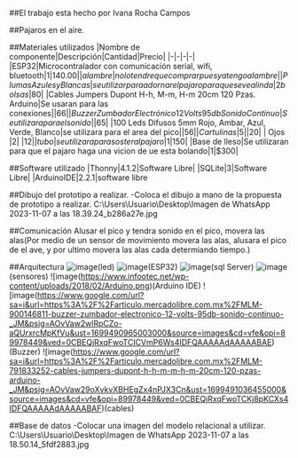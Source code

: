 ##El trabajo esta hecho por Ivana Rocha Campos 



##Pajaros en el aire.


##Materiales utilizados
|Nombre de componente|Descripción|Cantidad|Precio|
|-|-|-|-|
|ESP32|Microcontralador con comunicación serial, wifi, bluetooth|1|$140.00|
|alambre|no lo tendre que comprar pues ya tengo alambre|
|Plumas Azules y Blancas|se utilizar para adornar el pajaro para que se vea linda|2 bolsas|$80|
|Cables Jumpers Dupont H-h, M-m, H-m 20cm 120 Pzas. Arduino|Se usaran para las conexiones||$66|
|Buzzer Zumbador Electrónico 12 Volts 95db Sonido Continuo|Se utilizara para el sonido||$65|
|100 Leds Difusos 5mm Rojo, Ambar, Azul, Verde, Blanco|se utilizara para el area del pico||$56|
|Cartulinas |5||$20|
| Ojos |2| |$12|
|tubo|se utilizara para soster al pajaro|1|$150|
|Base de lleso|Se utilizaran para que el pajaro haga una vicion de ue esta bolando|1|$300| 


##Software utilizado
|Thonny|4.1.2|Software Libre|
|SQLite|3|Software Libre|
|ArduinoIDE|2.2.1|software libre

##Dibujo del prototipo a realizar.
-Coloca el dibujo a mano de la propuesta de prototipo a realizar.
C:\Users\Usuario\Desktop\Imagen de WhatsApp 2023-11-07 a las 18.39.24_b286a27e.jpg

##Comunicación 
Alusar el pico y tendra sonido en el pico, movera las alas(Por medio de un sensor de movimiento movera las alas, alusara el pico de el ave, y por ultimo movera las alas cada determiando tiempo.)


##Arquitectura
 ![image](https://github.com/IvanaRocha/rEpositorio/assets/146135319/361b8be6-d20d-498d-b0a8-8d2929d8a85e)(led)
![image](https://github.com/IvanaRocha/rEpositorio/assets/146135319/2a20d29f-6b64-49ba-bf31-947d96316477)(ESP32)
![image](https://github.com/IvanaRocha/rEpositorio/assets/146135319/d9b9a3fe-ac12-43da-ae64-ae66df4998ae)(sql Server)
![image](https://github.com/IvanaRocha/rEpositorio/assets/146135319/3532333b-6ce2-4470-b4d6-6d287229e3ae)(sensores)
![image(https://www.infootec.net/wp-content/uploads/2018/02/Arduino.png)(Arduino IDE)
![image(https://www.google.com/url?sa=i&url=https%3A%2F%2Farticulo.mercadolibre.com.mx%2FMLM-900146811-buzzer-zumbador-electronico-12-volts-95db-sonido-continuo-_JM&psig=AOvVaw2wlRpCZo-aQUrxrcMpKfVu&ust=1699490965003000&source=images&cd=vfe&opi=89978449&ved=0CBEQjRxqFwoTCICVmP6Ws4IDFQAAAAAdAAAAABAE)(Buzzer)
![image(https://www.google.com/url?sa=i&url=https%3A%2F%2Farticulo.mercadolibre.com.mx%2FMLM-791833252-cables-jumpers-dupont-h-h-m-m-h-m-20cm-120-pzas-arduino-_JM&psig=AOvVaw29oXvkvXBHEgZx4nPJX3Cn&ust=1699491036455000&source=images&cd=vfe&opi=89978449&ved=0CBEQjRxqFwoTCKj8pKCXs4IDFQAAAAAdAAAAABAF)(cables)


##Base de datos
-Colocar una imagen del modelo relacional a utilizar.
C:\Users\Usuario\Desktop\Imagen de WhatsApp 2023-11-07 a las 18.50.14_5fdf2883.jpg

